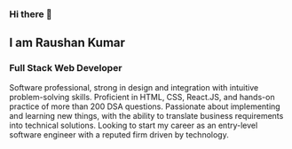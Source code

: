 ### Hi there 👋
## I am Raushan Kumar
### Full Stack Web Developer

Software professional, strong in design and integration with intuitive problem-solving skills. Proficient in HTML, CSS, React.JS, and hands-on practice of more than 200 DSA questions. Passionate about implementing and learning new things, with the ability to translate business requirements into technical solutions. Looking to start my career as an entry-level software engineer with a reputed firm driven by technology.



<!--
**Raushan8271/Raushan8271** is a ✨ _special_ ✨ repository because its `README.md` (this file) appears on your GitHub profile.

Here are some ideas to get you started:

- 🔭 I’m currently working on ...
- 🌱 I’m currently learning ...
- 👯 I’m looking to collaborate on ...
- 🤔 I’m looking for help with ...
- 💬 Ask me about ...
- 📫 How to reach me: ...
- 😄 Pronouns: ...
- ⚡ Fun fact: ...
-->
